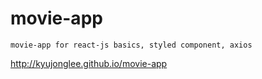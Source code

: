 # movie-app
`movie-app for react-js basics, styled component, axios`

http://kyujonglee.github.io/movie-app




